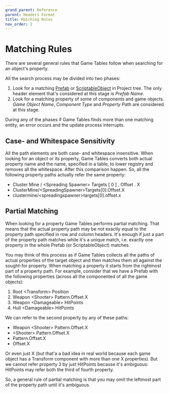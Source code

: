 ```yaml
---
grand_parent: Reference
parent: Headers Format
title: Matching Rules
nav_order: 2
---
```

# Matching Rules

There are several general rules that Game Tables follow when searching for an object's property.

All the search process may be divided into two phases:
1. Look for a matching [Prefab](https://docs.unity3d.com/Manual/Prefabs.html) or [ScriptableObject](https://docs.unity3d.com/Manual/class-ScriptableObject.html) in Project tree. The only header element that's considered at this stage is *Prefab Name*.
2. Look for a matching property of some of components and game objects. *Game Object Name*, *Component Type* and *Property Path* are considered at this stage.

During any of the phases if Game Tables finds more than one matching entity, an error occurs and the update process interrupts.

## Case- and Whitespace Sensitivity

All the path elements are both case- and whitespace insensitive. When looking for an object or its property, Game Tables converts both actual property name and the name, specified in a table, to lower registry and removes all the whitespace. After this comparison happen. So, all the following property paths actually refer the same property:
- Cluster Mine / \<Spreading Spawner\> Targets [ 0 ] . Offset . X
- ClusterMine/\<SpreadingSpawner\>Targets[0].Offset.X
- clustermine/\<spreadingspawner\>targets[0].offset.x

## Partial Matching

When looking for a property Game Tables performs partial matching. That means that the actual property path may be not exactly equal to the property path specified in row and column headers. It's enough if just a part of the property path matches while it's a unique match, i.e. exactly one property in the whole Prefab (or ScriptableObject) matches.

You may think of this process as if Game Tables collects all the paths of actual properties of the target object and then matches them all against the sought-for property. When matching a property it starts from the rightmost part of a property path. For example, consider that we have a Prefab with the following properties (across all the componented of all the game objects):

1. Root \<Transform\> Position
2. Weapon \<Shooter\> Pattern.Offset.X
3. Weapon \<Damageable\> HitPoints
4. Hull \<Damageable\> HitPoints

We can refer to the second property by any of these paths:

- Weapon \<Shooter\> Pattern.Offset.X
- \<Shooter\> Pattern.Offset.X
- Pattern.Offset.X
- Offset.X

Or even just X (but that'a a bad idea in real world because each game object has a Transform component with more than one X properties). But we cannot refer property 3 by just HitPoints because it's ambiguous: HitPoints may refer both the third of fourth property.

So, a general rule of partial matching is that you may omit the leftmost part of the property path until it's ambiguous.
